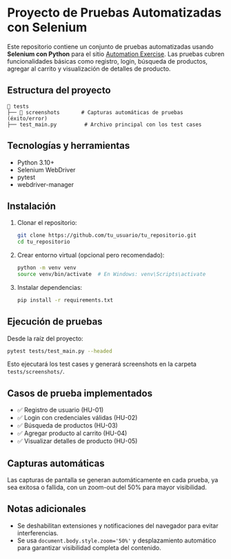 # Proyecto de Pruebas Automatizadas con Selenium

Este repositorio contiene un conjunto de pruebas automatizadas usando **Selenium con Python** para el sitio [Automation Exercise](https://automationexercise.com/). Las pruebas cubren funcionalidades básicas como registro, login, búsqueda de productos, agregar al carrito y visualización de detalles de producto.

## Estructura del proyecto

```
📁 tests
├── 📁 screenshots       # Capturas automáticas de pruebas (éxito/error)
├── test_main.py         # Archivo principal con los test cases
```

## Tecnologías y herramientas

- Python 3.10+
- Selenium WebDriver
- pytest
- webdriver-manager

## Instalación

1. Clonar el repositorio:
   ```bash
   git clone https://github.com/tu_usuario/tu_repositorio.git
   cd tu_repositorio
   ```

2. Crear entorno virtual (opcional pero recomendado):
   ```bash
   python -m venv venv
   source venv/bin/activate  # En Windows: venv\Scripts\activate
   ```

3. Instalar dependencias:
   ```bash
   pip install -r requirements.txt
   ```

## Ejecución de pruebas

Desde la raíz del proyecto:
```bash
pytest tests/test_main.py --headed
```
Esto ejecutará los test cases y generará screenshots en la carpeta `tests/screenshots/`.

## Casos de prueba implementados

- ✅ Registro de usuario (HU-01)
- ✅ Login con credenciales válidas (HU-02)
- ✅ Búsqueda de productos (HU-03)
- ✅ Agregar producto al carrito (HU-04)
- ✅ Visualizar detalles de producto (HU-05)

## Capturas automáticas
Las capturas de pantalla se generan automáticamente en cada prueba, ya sea exitosa o fallida, con un zoom-out del 50% para mayor visibilidad.

## Notas adicionales
- Se deshabilitan extensiones y notificaciones del navegador para evitar interferencias.
- Se usa `document.body.style.zoom='50%'` y desplazamiento automático para garantizar visibilidad completa del contenido.
